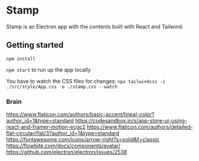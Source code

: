 # Stamp

Stamp is an Electron app with the contents built with React and Tailwind.

## Getting started

`npm install`

`npm start` to run up the app locally

You have to watch the CSS files for changes: `npx tailwindcss -i ./src/style/App.css -o ./stamp.css --watch`

### Brain

https://www.flaticon.com/authors/basic-accent/lineal-color?author_id=1&type=standard
https://codesandbox.io/s/app-store-ui-using-react-and-framer-motion-ecgc2
https://www.flaticon.com/authors/detailed-flat-circular/flat/3?author_id=1&type=standard
https://fontawesome.com/icons/arrow-right?s=solid&f=classic
https://flowbite.com/docs/components/avatar/
https://github.com/electron/electron/issues/2538
